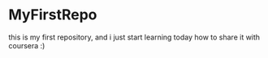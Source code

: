 # MyFirstRepo
this is my first repository, and i just start learning today how to share it with coursera :)
